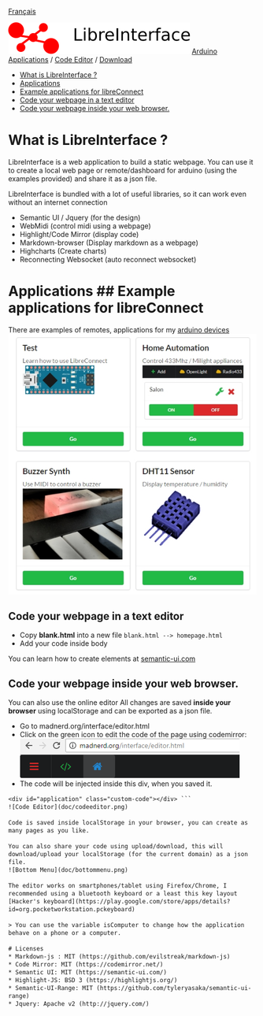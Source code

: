 [Français](https://madnerdorg.github.io/libreinterface/readme_fr)

![LibreInterface banner](doc/libreinterface.png)  [Arduino Applications](http://madnerd.org/interface) / [Code Editor](http://madnerd.org/interface/editor) / [Download](https://github.com/madnerdorg/libreinterface/archive/master.zip) 

- [What is LibreInterface ?](#what-is-libreinterface-)
- [Applications](#applications)
- [Example applications for libreConnect](#example-applications-for-libreconnect)
- [Code your webpage in a text editor](#code-your-webpage-in-a-text-editor)
- [Code your webpage inside your web browser.](#code-your-webpage-inside-your-web-browser)

# What is LibreInterface ?
LibreInterface is a web application to build a static webpage. 
You can use it to create a local web page or remote/dashboard for arduino (using the examples provided) and share it as a json file.

LibreInterface is bundled with a lot of useful libraries, so it can work even without an internet connection
* Semantic UI / Jquery (for the design)
* WebMidi (control midi using a webpage)
* Highlight/Code Mirror (display code)
* Markdown-browser (Display markdown as a webpage)
* Highcharts (Create charts)
* Reconnecting Websocket (auto reconnect websocket)

# Applications ## Example applications for libreConnect
There are examples of remotes, applications for my [arduino devices](http://madnerdorg.github.io/libreconnect)  ![Screenshot of libreinterface](doc/libre_interface_demo.jpg)

## Code your webpage in a text editor
* Copy **blank.html** into a new file ```
blank.html --> homepage.html ```
* Add your code inside body

You can learn how to create elements at [semantic-ui.com](https://semantic-ui.com/)

## Code your webpage inside your web browser.
You can also use the online editor 
All changes are saved **inside your browser** using localStorage and can be exported as a json file.

* Go to madnerd.org/interface/editor.html 
* Click on the green icon to edit the code of the page using codemirror:  ![Top Menu](doc/topmenu.png)
* The code will be injected inside this div, when you saved it. 
```
<div id="application" class="custom-code"></div> ```
![Code Editor](doc/codeeditor.png)

Code is saved inside localStorage in your browser, you can create as many pages as you like. 

You can also share your code using upload/download, this will download/upload your localStorage (for the current domain) as a json file. 
![Bottom Menu](doc/bottommenu.png)

The editor works on smartphones/tablet using Firefox/Chrome, I recommended using a bluetooth keyboard or a least this key layout [Hacker's keyboard](https://play.google.com/store/apps/details?id=org.pocketworkstation.pckeyboard) 

> You can use the variable isComputer to change how the application behave on a phone or a computer. 

# Licenses
* Markdown-js : MIT (https://github.com/evilstreak/markdown-js)
* Code Mirror: MIT (https://codemirror.net/) 
* Semantic UI: MIT (https://semantic-ui.com/) 
* Highlight-JS: BSD 3 (https://highlightjs.org/) 
* Semantic-UI-Range: MIT (https://github.com/tyleryasaka/semantic-ui-range)
* Jquery: Apache v2 (http://jquery.com/) 
